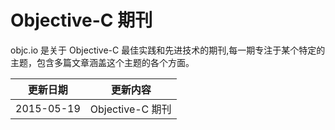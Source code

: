 #  Objective-C 期刊

objc.io 是关于 Objective-C 最佳实践和先进技术的期刊,每一期专注于某个特定的主题，包含多篇文章涵盖这个主题的各个方面。


|更新日期    |更新内容
|----------|--------------------
|2015-05-19|Objective-C 期刊